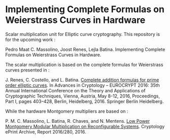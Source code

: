 # Implementing Complete Formulas on Weierstrass Curves in Hardware
Scalar multiplication unit for Elliptic curve cryptography. This repository is for the upcoming work :

Pedro Maat C. Massolino, Joost Renes, Lejla Batina. Implementing Complete Formulas on Weierstrass Curves in Hardware.

The scalar multiplication is based on the complete formulas for Weierstrass curves presented in :

J. Renes, C. Costello, and L. Batina.  [Complete addition formulas for prime order elliptic curves](https://eprint.iacr.org/2015/1060). In Advances in Cryptology – EUROCRYPT 2016: 35th Annual International Conference on the Theory and Applications of Cryptographic Techniques, Vienna, Austria, May 8-12, 2016, Proceedings, Part I, pages 403–428, Berlin, Heidelberg, 2016. Springer Berlin Heidelberg.

While the hardware Montgomery multipliers are based on :

P. M. C. Massolino, L. Batina, R. Chaves, and N. Mentens. [Low Power Montgomery Modular Multiplication on Reconfigurable Systems](http://eprint.iacr.org/2016/280). Cryptology ePrint Archive, Report 2016/280, 2016.
